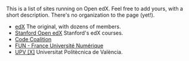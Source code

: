 This is a list of sites running on Open edX.  Feel free to add yours, with a short description.  There's no organization to the page (yet!).

* [edX](http://edx.org) The original, with dozens of members.
* [Stanford Open edX](https://class.stanford.edu/) Stanford's edX courses.
* [Code Coalition](https://www.codecoalition.com/)
* [FUN - France Université Numérique](https://www.france-universite-numerique-mooc.fr/)
* [UPV [X]](http://edx.upv.es/) Universitat Politècnica de València.
